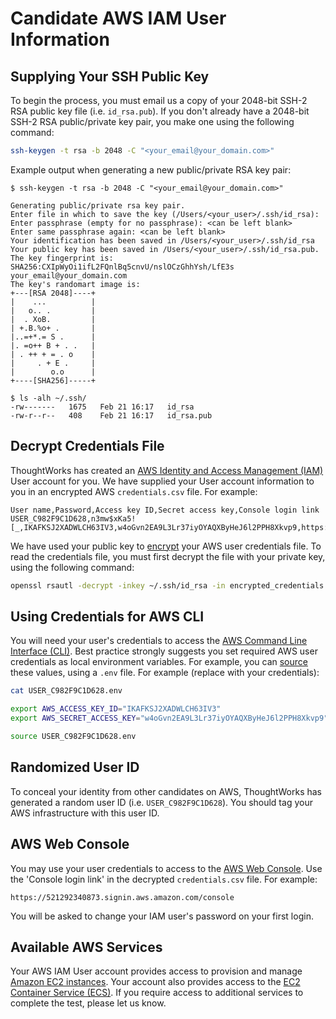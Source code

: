 # Candidate AWS IAM User Information

## Supplying Your SSH Public Key

To begin the process, you must email us a copy of your 2048-bit SSH-2 RSA public key file (i.e. `id_rsa.pub`). If you don't already have a 2048-bit SSH-2 RSA public/private key pair, you make one using the following command:

```bash
ssh-keygen -t rsa -b 2048 -C "<your_email@your_domain.com>"
```

Example output when generating a new public/private RSA key pair:

```text
$ ssh-keygen -t rsa -b 2048 -C "<your_email@your_domain.com>"

Generating public/private rsa key pair.
Enter file in which to save the key (/Users/<your_user>/.ssh/id_rsa):
Enter passphrase (empty for no passphrase): <can be left blank>
Enter same passphrase again: <can be left blank>
Your identification has been saved in /Users/<your_user>/.ssh/id_rsa
Your public key has been saved in /Users/<your_user>/.ssh/id_rsa.pub.
The key fingerprint is:
SHA256:CXIpWyOi1ifL2FQnlBq5cnvU/nslOCzGhhYsh/LfE3s your_email@your_domain.com
The key's randomart image is:
+---[RSA 2048]----+
|    ...          |
|   o.. .         |
|  . XoB.         |
| +.B.%o+ .       |
|..=+*.= S .      |
|. =o++ B + . .   |
| . ++ + = . o    |
|     . + E .     |
|        o.o      |
+----[SHA256]-----+

$ ls -alh ~/.ssh/
-rw-------   1675   Feb 21 16:17   id_rsa
-rw-r--r--   408    Feb 21 16:17   id_rsa.pub
```

## Decrypt Credentials File

ThoughtWorks has created an [AWS Identity and Access Management (IAM)](https://aws.amazon.com/iam/) User account for you. We have supplied your User account information to you in an encrypted AWS `credentials.csv` file. For example:

```text
User name,Password,Access key ID,Secret access key,Console login link
USER_C982F9C1D628,n3mw$xKa5![_,IKAFKSJ2XADWLCH63IV3,w4oGvn2EA9L3Lr37iyOYAQXByHeJ6l2PPH8Xkvp9,https://521292340873.signin.aws.amazon.com/console
```

We have used your public key to [encrypt](https://linux.die.net/man/1/rsautl) your AWS user credentials file. To read the credentials file, you must first decrypt the file with your private key, using the following command:

```bash
openssl rsautl -decrypt -inkey ~/.ssh/id_rsa -in encrypted_credentials.csv -out credentials.csv
```

## Using Credentials for AWS CLI

You will need your user's credentials to access the [AWS Command Line Interface (CLI)](https://aws.amazon.com/cli/). Best practice strongly suggests you set required AWS user credentials as local environment variables. For example, you can [source](http://stackoverflow.com/a/5228470/580268) these values, using a `.env` file. For example (replace with your credentials):

```bash
cat USER_C982F9C1D628.env
```

```bash
export AWS_ACCESS_KEY_ID="IKAFKSJ2XADWLCH63IV3"
export AWS_SECRET_ACCESS_KEY="w4oGvn2EA9L3Lr37iyOYAQXByHeJ6l2PPH8Xkvp9"
```

```bash
source USER_C982F9C1D628.env
```

## Randomized User ID

To conceal your identity from other candidates on AWS, ThoughtWorks has generated a random user ID (i.e. `USER_C982F9C1D628`). You should tag your AWS infrastructure with this user ID.

## AWS Web Console

You may use your user credentials to access to the [AWS Web Console](https://aws.amazon.com/console/). Use the 'Console login link' in the decrypted `credentials.csv` file. For example:

```text
https://521292340873.signin.aws.amazon.com/console
```

You will be asked to change your IAM user's password on your first login.

## Available AWS Services

Your AWS IAM User account provides access to provision and manage [Amazon EC2 instances](http://docs.aws.amazon.com/AWSEC2/latest/UserGuide/Instances.html). Your account also provides access to the [EC2 Container Service (ECS)](https://aws.amazon.com/ecs/). If you require access to additional services to complete the test, please let us know.

